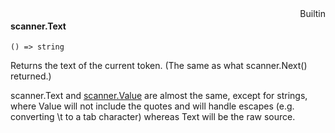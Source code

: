 <div style="float:right"><span class="builtin">Builtin</span></div>

#### scanner.Text

``` suneido
() => string
```

Returns the text of the current token. (The same as what scanner.Next() returned.)

scanner.Text and [scanner.Value](<scanner.Value.md>) are almost the same, except for strings, where Value will not include the quotes and will handle escapes (e.g. converting \t to a tab character) whereas Text will be the raw source.